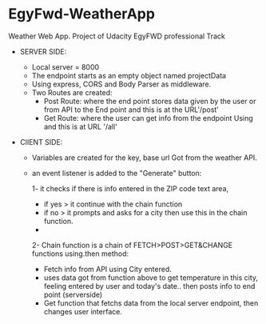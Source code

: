 # EgyFwd-WeatherApp
Weather Web App.  Project of Udacity EgyFWD professional Track

- SERVER SIDE:
  - Local server = 8000
  - The endpoint starts as an empty object named projectData
  - Using express, CORS and Body Parser as middleware.
  - Two Routes are created:
    - Post Route: where the end point stores data given by the user or from API to the End point
      and this is at the URL'/post'
    - Get Route: where the user can get info from the endpoint Using
      and this is at URL '/all'
      
      
- ClIENT SIDE:
   - Variables are created for the key, base url Got from the weather API.
   - an event listener is added to the "Generate" button:
   
     1- it checks if there is info entered in the ZIP code text area,
       - if yes > it continue with the chain function
       - if no > it prompts and asks for a city then use this in the chain function.
       - 
     2- Chain function is a chain of FETCH>POST>GET&CHANGE functions using.then method:
       - Fetch info from API using City entered.
       - uses data got from function above to get temperature in this city, feeling entered by user and today's date.. then posts info to end point (serverside)
       - Get function that fetchs data from the local server endpoint, then changes user interface.
       
  


